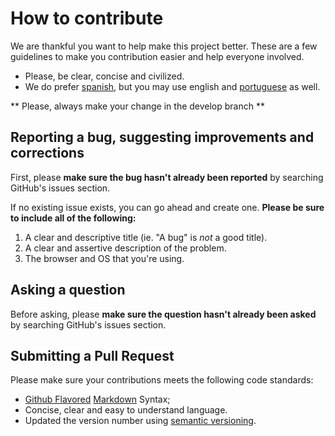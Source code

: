 # How to contribute

We are thankful you want to help make this project better. These are a few guidelines to make you contribution easier and help everyone involved.

* Please, be clear, concise and civilized.
* We do prefer [spanish](CONTRIBUYENDO.md), but you may use english and [portuguese](CONTRIBUINDO.md) as well.

** Please, always make your change in the develop branch **

## Reporting a bug, suggesting improvements and corrections

First, please **make sure the bug hasn't already been reported** by searching GitHub's issues section.

If no existing issue exists, you can go ahead and create one. **Please be sure to include all of the following:**

1. A clear and descriptive title (ie. "A bug" is *not* a good title).
2. A clear and assertive description of the problem.
3. The browser and OS that you're using.

## Asking a question

Before asking, please **make sure the question hasn't already been asked** by searching GitHub's issues section.

## Submitting a Pull Request

Please make sure your contributions meets the following code standards:

- [Github Flavored](https://help.github.com/en/articles/basic-writing-and-formatting-syntax) [Markdown](https://guides.github.com/features/mastering-markdown/) Syntax;
- Concise, clear and easy to understand language.
- Updated the version number using [semantic versioning](https://semver.org/).
